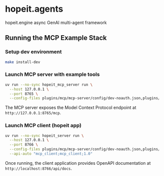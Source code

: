 # hopeit.agents
hopeit.engine async GenAI multi-agent framework

## Running the MCP Example Stack

### Setup dev environment
```bash
make install-dev
```

### Launch MCP server with example tools
```bash
uv run --no-sync hopeit_mcp_server run \
  --host 127.0.0.1 \
  --port 8765 \
  --config-files plugins/mcp/mcp-server/config/dev-noauth.json,plugins/mcp/mcp-server/config/plugin-config.json,examples/plugins/example-tool/config/plugin-config.json
```
The MCP server exposes the Model Context Protocol endpoint at `http://127.0.0.1:8765/mcp`.

### Launch MCP client (hopeit app)
```bash
uv run --no-sync hopeit_server run \
  --host 127.0.0.1 \
  --port 8766 \
  --config-files plugins/mcp/mcp-server/config/dev-noauth.json,plugins/mcp/mcp-client/config/plugin-config.json \
  --api-auto "mcp_client;mcp_client;1.0"
```
Once running, the client application provides OpenAPI documentation at `http://localhost:8766/api/docs`.
